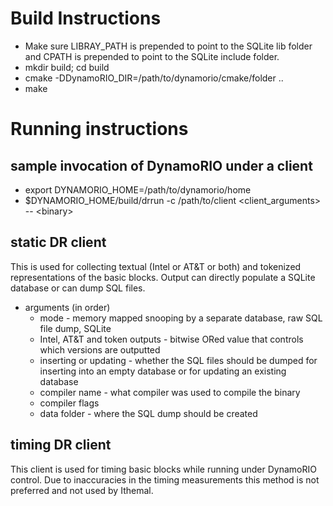 
# Build Instructions

* Make sure LIBRAY_PATH is prepended to point to the SQLite lib folder and CPATH is prepended to point to the SQLite include folder.
* mkdir build; cd build
* cmake -DDynamoRIO_DIR=/path/to/dynamorio/cmake/folder ..
* make

# Running instructions

## sample invocation of DynamoRIO under a client

* export DYNAMORIO_HOME=/path/to/dynamorio/home
* $DYNAMORIO_HOME/build/drrun -c /path/to/client \<client_arguments\> \-\- \<binary\>

## static DR client

This is used for collecting textual (Intel or AT&T or both) and tokenized representations of the basic blocks. Output can directly
populate a SQLite database or can dump SQL files.

* arguments (in order)
  * mode - memory mapped snooping by a separate database, raw SQL file dump, SQLite
  * Intel, AT&T and token outputs - bitwise ORed value that controls which versions are outputted
  * inserting or updating - whether the SQL files should be dumped for inserting into an empty database or for updating an existing
  database
  * compiler name - what compiler was used to compile the binary
  * compiler flags
  * data folder - where the SQL dump should be created


## timing DR client

This client is used for timing basic blocks while running under DynamoRIO control. Due to inaccuracies in the timing
measurements this method is not preferred and not used by Ithemal.
   